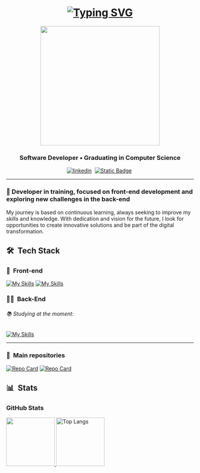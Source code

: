 <h1 align="center">
 <a href="https://git.io/typing-svg"><img src="https://readme-typing-svg.herokuapp.com?font=Fira+Code&weight=700&pause=1000&color=000000&center=true&repeat=false&random=false&width=435&lines=Hi+guys!++I'm+Fl%C3%A1vio+%F0%9F%91%8B" alt="Typing SVG" /></a>
</h1>


<div align="center">
<img height="320em" src="https://mir-s3-cdn-cf.behance.net/project_modules/1400_opt_1/81bb4b165684019.640b6038d133e.gif"/>
  
   <!-- <img height="350em" src="./.github/assets/cover_.png"/> -->
  <!-- <img height="380em" src="https://user-images.githubusercontent.com/70382532/138322189-2db8df52-9dcb-40a0-88a8-c365466bd33d.gif"/> -->
  
</div>

<h3 align="center">
Software Developer • Graduating in Computer Science
</h3>

<div align="center">

[![linkedin](https://img.shields.io/badge/linkedin-0A66C2?style=for-the-badge&logo=linkedin&logoColor)](https://www.linkedin.com/in/fl%C3%A1vio-eduardo/)&nbsp;
[![Static Badge](https://img.shields.io/badge/Gmail-silver?style=for-the-badge&logo=gmail)](mailto:flavioeduardo318@gmail.com)&nbsp;
</div>

---

### 🎯 Developer in training, focused on front-end development and exploring new challenges in the back-end

My journey is based on continuous learning, always seeking to improve my skills and knowledge. With dedication and vision for the future, I look for opportunities to create innovative solutions and be part of the digital transformation.

## 🛠 &nbsp;Tech Stack

### 🎨 &nbsp;Front-end

[![My Skills](https://skillicons.dev/icons?i=html,css,js,typescript)](https://skillicons.dev)
[![My Skills](https://skillicons.dev/icons?i=angular&theme=light)](https://skillicons.dev)

### 👩‍💻 &nbsp;Back-End
###### 📚 Studying at the moment:
[![My Skills](https://skillicons.dev/icons?i=java,spring&theme=light)](https://skillicons.dev)


---

### 📂 &nbsp;Main repositories
[![Repo Card](https://github-readme-stats.vercel.app/api/pin/?username=Thormenthus&repo=angular-twitter-clone&bg_color=000&border_color=30A3DC&show_icons=true&icon_color=30A3DC&title_color=E94D5F&text_color=FFF)](https://github.com/Thormenthus/angular-twitter-clone)
[![Repo Card](https://github-readme-stats.vercel.app/api/pin/?username=Thormenthus&repo=dio-trilha-java-basico&bg_color=000&border_color=30A3DC&show_icons=true&icon_color=30A3DC&title_color=E94D5F&text_color=FFF)](https://github.com/Thormenthus/dio-trilha-java-basico)


## 📊 &nbsp;Stats

<h3 align="left">GitHub Stats</h3>

<div align="left">
	<a href="https://github.com/Thormenthus/github-readme-stats" target = "_blank">
		<img height="130em" src="https://github-readme-stats-git-masterrstaa-rickstaa.vercel.app/api?username=Thormenthus&hide_title=true&show_icons=true&include_all_commits=false&count_private=true&line_height=25&hide=issues&bg_color=020114&title_color=7520FF&text_color=FFF&border_radius=3&border_color=181832&icon_color=7520FF&theme=jolly">
	</a>
	<img alt="Top Langs" height="130em" src="https://github-readme-stats-git-masterrstaa-rickstaa.vercel.app/api/top-langs/?username=Thormenthus&line_height=10&card_width=290&layout=compact&hide_title=false&count_private=true&langs_count=4&show_icons=true&title_color=7520FF&hide=html,css&bg_color=020114&text_color=8B8B8B&border_radius=3&border_color=181832">
	<!-- <a href="https://git.io/streak-stats">
  		<img height="130em" src="https://streak-stats.demolab.com?user=felipeaguiarcode&theme=buefy-dark&border_radius=3&date_format=M%20j%5B%2C%20Y%5D&background=020114&border=181832&ring=7520FF&stroke=181832&currStreakLabel=ED00F2&sideLabels=FCFCFC&currStreakNum=ED00F2&fire=ED00F2&sideNums=7520FF&dates=8B8B8B">
	</a> -->
</div>

<div align="center">

</div>

